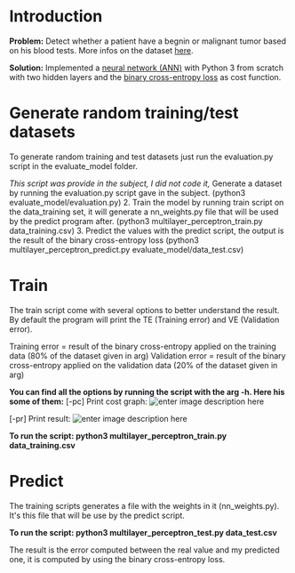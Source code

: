 # Introduction
**Problem:** 
Detect whether a patient have a begnin or malignant tumor based on his blood tests. More infos on the dataset [here](https://en.wikipedia.org/wiki/Fine-needle_aspiration).

**Solution:**
Implemented a [neural network (ANN)](https://en.wikipedia.org/wiki/Multilayer_perceptron) with Python 3 from scratch with two hidden layers and the [binary cross-entropy loss](https://en.wikipedia.org/wiki/Cross_entropy#Cross-entropy_error_function_and_logistic_regression) as cost function.

# Generate random training/test datasets
To generate random training and test datasets just run the evaluation.py script in the evaluate_model folder. 

*This script was provide in the subject, I did not code it,*
Generate a dataset by running the evaluation.py script gave in the subject. 
		(python3 evaluate_model/evaluation.py)
2. Train the model by running train script on the data_training set, it will generate a nn_weights.py file that will be used by the predict program after.
		(python3 multilayer_perceptron_train.py data_training.csv)
3. Predict the values with the predict script, the output is the result of the binary cross-entropy loss
		(python3 multilayer_perceptron_predict.py evaluate_model/data_test.csv)


# Train
The train script come with several options to better understand the result.
By default the program will print the TE (Training error) and VE (Validation error).

Training error = result of the binary cross-entropy applied on the training data (80% of the dataset given in arg)
Validation error = result of the binary cross-entropy applied on the validation data (20% of the dataset given in arg)

**You can find all the options by running the script with the arg -h. Here his some of them:**
[-pc] Print cost graph:
![enter image description here](https://i.ibb.co/p1Fchc9/multilayer-pc.png)

[-pr] Print result:
![enter image description here](https://i.ibb.co/8BgmQ3n/multilayer-pr.png)

**To run the script: 
python3 multilayer_perceptron_train.py data_training.csv**

# Predict
The training scripts generates a file with the weights in it (nn_weights.py). It's this file that will be use by the predict script.

**To run the script: 
python3 multilayer_perceptron_test.py data_test.csv**

The result is the error computed between the real value and my predicted one, it is computed by using the binary cross-entropy loss.
